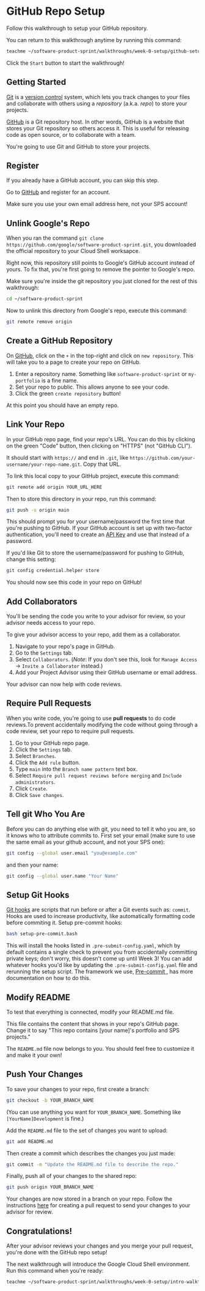 # GitHub Repo Setup

Follow this walkthrough to setup your GitHub repository.

You can return to this walkthrough anytime by running this command:

```bash
teachme ~/software-product-sprint/walkthroughs/week-0-setup/github-setup-walkthrough.md
```

Click the `Start` button to start the walkthrough!

## Getting Started

[Git](https://git-scm.com/) is a
[version control](https://en.wikipedia.org/wiki/Version_control) system, which
lets you track changes to your files and collaborate with others using a
_repository_ (a.k.a. _repo_) to store your projects.

[GitHub](https://github.com/) is a Git repository host. In other words, GitHub
is a website that stores your Git repository so others access it. This is useful
for releasing code as open source, or to collaborate with a team.

You're going to use Git and GitHub to store your projects.

## Register

If you already have a GitHub account, you can skip this step.

Go to [GitHub](https://github.com/) and register for an account.

Make sure you use your own email address here, not your SPS account!

## Unlink Google's Repo

When you ran the command
`git clone https://github.com/google/software-product-sprint.git`, you
downloaded the official repository to your Cloud Shell worksapce.

Right now, this repository still points to Google's GitHub account instead of
yours. To fix that, you're first going to remove the pointer to Google's repo.

Make sure you're inside the git repository you just cloned for the rest of this
walkthrough:

```bash
cd ~/software-product-sprint
```

Now to unlink this directory from Google's repo, execute this command:

```bash
git remote remove origin
```

## Create a GitHub Repository

On [GitHub](https://github.com/), click on the `+` in the top-right and click on
`new repository`. This will take you to a page to create your repo on GitHub.

1.  Enter a repository name. Something like `software-product-sprint` or
    `my-portfolio` is a fine name.
2.  Set your repo to public. This allows anyone to see your code.
3.  Click the green `create repository` button!

At this point you should have an empty repo.

## Link Your Repo

In your GitHub repo page, find your repo's URL. You can do this by clicking on
the green "Code" button, then clicking on "HTTPS" (not "GitHub CLI").

It should start with `https://`
and end in `.git`, like
`https://github.com/your-username/your-repo-name.git`. Copy that URL.

To link this local copy to your GitHub project, execute this command:

```bash
git remote add origin YOUR_URL_HERE
```

Then to store this directory in your repo, run this command:

```bash
git push -u origin main
```

This should prompt you for your username/password the first time that you're
pushing to GitHub. If your GitHub account is set up with two-factor
authentication, you'll need to create an
[API Key](https://help.github.com/en/github/authenticating-to-github/creating-a-personal-access-token-for-the-command-line)
and use that instead of a password.

If you'd like Git to store the username/password for pushing to GitHub, change
this setting:

```bash
git config credential.helper store
```

You should now see this code in your repo on GitHub!

## Add Collaborators

You'll be sending the code you write to your advisor for review, so your advisor
needs access to your repo.

To give your advisor access to your repo, add them as a collaborator.

1.  Navigate to your repo's page in GitHub.
1.  Go to the `Settings` tab.
1.  Select `Collaborators`. (*Note*: If you don't see this,
    look for `Manage Access` -> `Invite a Collaborator` instead.)
1.  Add your Project Advisor using their GitHub username or email address.

Your advisor can now help with code reviews.

## Require Pull Requests

When you write code, you're going to use **pull requests** to do code reviews.To
prevent accidentally modifying the code without going through a code review, set
your repo to require pull requests.

1.  Go to your GitHub repo page.
2.  Click the `Settings` tab.
3.  Select `Branches`.
4.  Click the `Add rule` button.
5.  Type `main` into the `Branch name pattern` text box.
6.  Select `Require pull request reviews before merging` and `Include
    administrators`.
7.  Click `Create`.
8.  Click `Save changes`.

## Tell git Who You Are

Before you can do anything else with git, you need to tell it who you are, so it
knows who to attribute commits to. First set your email (make sure to use the
same email as your github account, and not your SPS one):

```bash
git config --global user.email "you@example.com"
```

and then your name:

```bash
git config --global user.name "Your Name"
```

## Setup Git Hooks

[Git hooks](https://githooks.com/) are scripts that run before or after a Git
events such as: `commit`. Hooks are used to increase productivity, like
automatically formatting code before commiting it. Setup pre-commit hooks:

```bash
bash setup-pre-commit.bash
```

This will install the hooks listed in `.pre-submit-config.yaml`, which by
default contains a single check to prevent you from accidentally committing
private keys; don't worry, this doesn't come up until Week 3! You can add
whatever hooks you'd like by updating the `.pre-submit-config.yaml` file and
rerunning the setup script. The framework we use,
[Pre-commit ](https://pre-commit.com/index.html), has more documentation on how
to do this.

## Modify README

To test that everything is connected, modify your
<walkthrough-editor-open-file filePath="software-product-sprint/README.md">README.md</walkthrough-editor-open-file>
file.

This file contains the content that shows in your repo's GitHub page.
Change it to say "This repo contains [your name]'s portfolio and
SPS projects."

The `README.md` file now belongs to you. You should feel free to customize it
and make it your own!

## Push Your Changes

To save your changes to your repo, first create a branch:

```bash
git checkout -b YOUR_BRANCH_NAME
```

(You can use anything you want for `YOUR_BRANCH_NAME`. Something like
`[YourName]Development` is fine.)

Add the `README.md` file to the set of changes you want to upload:

```bash
git add README.md
```

Then create a commit which describes the changes you just made:

```bash
git commit -m "Update the README.md file to describe the repo."
```

Finally, push all of your changes to the shared repo:

```bash
git push origin YOUR_BRANCH_NAME
```

Your changes are now stored in a branch on your repo. Follow the instructions
[here](https://help.github.com/en/github/collaborating-with-issues-and-pull-requests/creating-a-pull-request)
for creating a pull request to send your changes to your advisor for review.

## Congratulations!

<walkthrough-conclusion-trophy></walkthrough-conclusion-trophy>

After your advisor reviews your changes and you merge your pull request, you're
done with the GitHub repo setup!

The next walkthrough will introduce the Google Cloud Shell environment. Run this
command when you're ready:

```bash
teachme ~/software-product-sprint/walkthroughs/week-0-setup/intro-walkthrough.md
```
